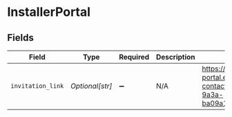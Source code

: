 # InstallerPortal


## Fields

| Field                                                                                                                 | Type                                                                                                                  | Required                                                                                                              | Description                                                                                                           | Example                                                                                                               |
| --------------------------------------------------------------------------------------------------------------------- | --------------------------------------------------------------------------------------------------------------------- | --------------------------------------------------------------------------------------------------------------------- | --------------------------------------------------------------------------------------------------------------------- | --------------------------------------------------------------------------------------------------------------------- |
| `invitation_link`                                                                                                     | *Optional[str]*                                                                                                       | :heavy_minus_sign:                                                                                                    | N/A                                                                                                                   | https://installer-portal.ecp.dev.epilot.io/register?contactId=7aa44fb8-d60e-40cc-9a3a-ba09a1ff7f51&email=john@doe.com |